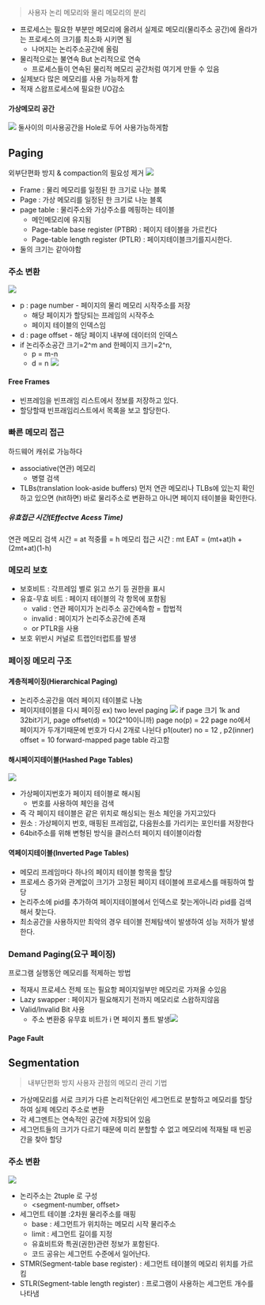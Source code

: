 > 사용자 논리 메모리와 물리 메모리의 분리
- 프로세스는 필요한 부분만 메모리에 올려서 실제로 메모리(물리주소 공간)에 올라가는 프로세스의 크기를 최소화 시키면 됨
	- 나머지는 논리주소공간에 올림
- 물리적으로는 불연속 But 논리적으로 연속
	- 프로세스들이 연속된 물리적 메모리 공간처럼 여기게 만들 수 있음
- 실제보다 많은 메모리를 사용 가능하게 함
- 적재 스왑프로세스에 필요한 I/O감소
#### 가상메모리 공간
![](assets/10.가상%20메모리-20240607165620996.png)
둘사이의 미사용공간을 Hole로 두어 사용가능하게함

## Paging
외부단편화 방지 & compaction의 필요성 제거
![](assets/9.%20메인%20메모리%20할당-20240606203102092.png)

- Frame : 물리 메모리를 일정된 한 크기로 나눈 블록
- Page : 가상 메모리를 일정된 한 크기로 나눈 블록
- page table : 물리주소와 가상주소를 메핑하는 테이블
	- 메인메모리에 유지됨
	- Page-table base register (PTBR)  : 페이지 테이블을 가르킨다
	- Page-table length register (PTLR) : 페이지테이블크기를지시한다.
- 둘의 크기는 같아야함

### 주소 변환
![](assets/9.%20메인%20메모리%20할당-20240606204114530.png)
- p : page number - 페이지의 물리 메모리 시작주소를 저장
	- 해당 페이지가 할당되는 프레임의 시작주소
	- 페이지 테이블의 인덱스임
- d : page offset - 해당 페이지 내부에 데이터의 인덱스
- if 논리주소공간 크기=2^m and 한페이지 크기=2^n,
	- p = m-n
	- d = n
![](assets/9.%20메인%20메모리%20할당-20240606204246325.png)
#### Free Frames
- 빈프레임을 빈프래임 리스트에서 정보를 저장하고 있다.
- 할당할때 빈프래임리스트에서 목록을 보고 할당한다.

### 빠른 메모리 접근
하드웨어 캐쉬로 가능하다
- associative(연관) 메모리
	- 병렬 검색
- TLBs(translation look-aside buffers)
먼저 연관 메모리나 TLBs에 있는지 확인하고 있으면 (hit하면) 바로 물리주소로 변환하고 아니면 페이지 테이블을 확인한다.
##### 유효접근 시간(Effectve Acess Time)
연관 메모리 검색 시간 = at
적중률 = h
메모리 접근 시간 : mt
EAT = (mt+at)h + (2mt+at)(1-h)

### 메모리 보호

- 보호비트 : 각프레임 별로 읽고 쓰기 등 권한을 표시
- 유효-무효 비트 : 페이지 테이블의 각 항목에 포함됨
	- valid : 연관 페이지가 논리주소 공간에속함 = 합법적
	- invalid : 페이지가 논리주소공간에 존재
	- or PTLR을 사용
- 보호 위반시 커널로 트랩인터럽트를 발생

### 페이징 메모리 구조
#### 계층적페이징(Hierarchical Paging)
- 논리주소공간을 여러 페이지 테이블로 나눔
-  페이지테이블을 다시 페이징
ex) two level paging
![](assets/10.가상%20메모리-20240607161248434.png)
	if page 크기 1k and 32bit기기,
		page offset(d) = 10(2^10이니까)
		page no(p) = 22
		page no에서 페이지가 두개기때문에 번호가 다시 2개로 나뉜다
		p1(outer) no = 12 , p2(inner) offset = 10
	forward-mapped page table 라고함
#### 해시페이지테이블(Hashed Page Tables)
![](assets/10.가상%20메모리-20240607163640658.png)
- 가상페이지번호가 페이지 테이블로 해시됨
	- 번호를 사용하여 체인을 검색
- 즉 각 페이지 테이블은 같은 위치로 해싱되는 원소 체인을 가지고있다
- 원소 : 가상페이지 번호, 매핑된 프레임값, 다음원소를 가리키는 포인터를 저장한다
- 64bit주소를 위해 변형된 방식을 클러스터 페이지 테이블이라함
#### 역페이지테이블(Inverted Page Tables)
- 메모리 프레임마다 하나의 페이지 테이블 항목을 할당
- 프로세스 증가와 관계없이 크기가 고정된 페이지 테이블에 프로세스를 매핑하여 할당
- 논리주소에 pid를 추가하여 페이지테이블에서 인덱스로 찾는게아니라 pid를 검색해서 찾는다.
- 최소공간을 사용하지만 최악의 경우 테이블 전체탐색이 발생하여 성능 저하가 발생한다.


### Demand Paging(요구 페이징)
프로그램 실행동안 메모리를 적제하는 방법
- 적재시 프로세스 전체 또는 필요항 페이지일부만 메모리로 가져올 수있음
- Lazy swapper : 페이지가 필요해지기 전까지 메모리로 스왑하지않음
- Valid/Invalid Bit 사용 
	- 주소 변환중 유무효 비트가 i 면 페이지 폴트 발생![](assets/10.가상%20메모리-20240607170542544.png)
#### Page Fault
## Segmentation
>내부단편화 방지
>사용자 관점의 메모리 관리 기법
- 가상메모리를 서로 크키가 다른 논리적단위인 세그먼트로 분할하고 메모리를 할당하여 실제 메모리 주소로 변환
- 각 세그멘트는 연속적인 공간에 저장되어 있음
- 세그먼트들의 크기가 다르기 때문에 미리 분할할 수 없고 메모리에 적재될 때 빈공간을 찾아 할당
### 주소 변환
![](assets/10.가상%20메모리-20240607165030721.png)
- 논리주소는 2tuple 로 구성
	- <segment-number, offset>
- 세그먼트 테이블 :2차원 물리주소를 매핑
	- base : 세그먼트가 위치하는 메모리 시작 물리주소
	- limit : 세그먼트 길이를 지정
	- 유효비트와 특권(권한)관련 정보가 포함된다.
	- 코드 공유는 세그먼트 수준에서 일어난다.
- STMR(Segment-table base register) : 세그먼트 테이블의 메모리 위치를 가르킴
- STLR(Segment-table length register) : 프로그램이 사용하는 세그먼트 개수를 나타냄

